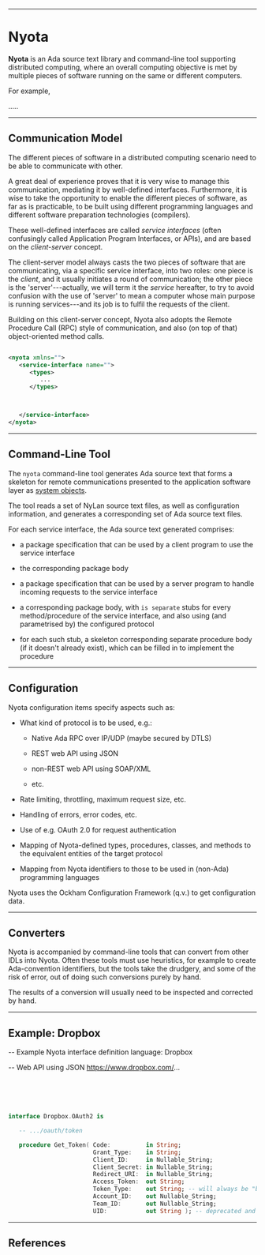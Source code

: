 -----------------------------------------------------------------------------------------------
# Nyota

__Nyota__ is an Ada source text library and command-line tool supporting distributed computing,
where an overall computing objective is met by multiple pieces of software running on the same
or different computers. 

For example, 

.....








-----------------------------------------------------------------------------------------------
## Communication Model

The different pieces of software in a distributed computing scenario need to be able to
communicate with other.

A great deal of experience proves that it is very wise to manage this communication, mediating
it by well-defined interfaces. Furthermore, it is wise to take the opportunity to enable the
different pieces of software, as far as is practicable, to be built using different programming
languages and different software preparation technologies (compilers). 

These well-defined interfaces are called _service interfaces_ (often confusingly called
Application Program Interfaces, or APIs), and are based on the _client-server_ concept. 

The client-server model always casts the two pieces of software that are communicating, via a
specific service interface, into two roles: one piece is the _client_, and it usually initiates
a round of communication; the other piece is the 'server'---actually, we will term it the
_service_ hereafter, to try to avoid confusion with the use of 'server' to mean a computer
whose main purpose is running services---and its job is to fulfil the requests of the client. 

Building on this client-server concept, Nyota also adopts the Remote Procedure Call (RPC) style
of communication, and also (on top of that) object-oriented method calls. 

























```xml

<nyota xmlns="">
   <service-interface name="">
      <types>
         ...
      </types>



   </service-interface>
</nyota>
```







-----------------------------------------------------------------------------------------------
## Command-Line Tool

The `nyota` command-line tool generates Ada source text that forms a skeleton for remote
communications presented to the application software layer as [system
objects](../objects/objects.md). 

The tool reads a set of NyLan source text files, as well 
as configuration information, and generates a corresponding set of Ada source 
text files.

For each service interface, the Ada source text generated comprises:

 * a package specification that can be used by a client program to use the service interface

 * the corresponding package body

 * a package specification that can be used by a server program to handle incoming 
   requests to the service interface

 * a corresponding package body, with `is separate` stubs for every method/procedure 
   of the service interface, and also using (and parametrised by) the configured protocol

 * for each such stub, a skeleton corresponding separate procedure body (if it doesn't 
   already exist), which can be filled in to implement the procedure












-----------------------------------------------------------------------------------------------
## Configuration

Nyota configuration items specify aspects such as:

 * What kind of protocol is to be used, e.g.:

    - Native Ada RPC over IP/UDP (maybe secured by DTLS)

    - REST web API using JSON

    - non-REST web API using SOAP/XML

    - etc.

 * Rate limiting, throttling, maximum request size, etc.

 * Handling of errors, error codes, etc.

 * Use of e.g. OAuth 2.0 for request authentication

 * Mapping of Nyota-defined types, procedures, classes, and methods to the equivalent 
   entities of the target protocol

 * Mapping from Nyota identifiers to those to be used in (non-Ada) programming languages




Nyota uses the Ockham Configuration Framework (q.v.) to get configuration data.


-----------------------------------------------------------------------------------------------
## Converters

Nyota is accompanied by command-line tools that can convert from other IDLs into Nyota. Often these 
tools must use heuristics, for example to create Ada-convention identifiers, but the
tools take the drudgery, and some of the risk of error, out of doing such conversions 
purely by hand. 

The results of a conversion will usually need to be inspected and corrected by hand.










-----------------------------------------------------------------------------------------------
## Example: Dropbox



-- Example Nyota interface definition language: Dropbox

-- Web API using JSON https://www.dropbox.com/...






```ada






```






```ada
interface Dropbox.OAuth2 is

   -- .../oauth/token

   procedure Get_Token( Code:          in String; 
                        Grant_Type:    in String; 
                        Client_ID:     in Nullable_String;
                        Client_Secret: in Nullable_String;
                        Redirect_URI:  in Nullable_String;
                        Access_Token:  out String;
                        Token_Type:    out String; -- will always be "bearer"
                        Account_ID:    out Nullable_String;
                        Team_ID:       out Nullable_String;
                        UID:           out String ); -- deprecated and should never be used

```









-----------------------------------------------------------------------------------------------
## References




